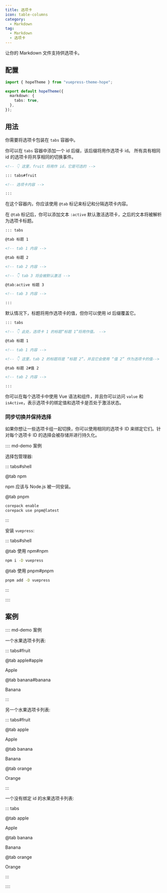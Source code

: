 ```yaml
---
title: 选项卡
icon: table-columns
category:
  - Markdown
tag:
  - Markdown
  - 选项卡
---
```


让你的 Markdown 文件支持供选项卡。

<!-- more -->

## 配置

```ts twoslash {5} title=".vuepress/theme.ts"
import { hopeTheme } from "vuepress-theme-hope";

export default hopeTheme({
  markdown: {
    tabs: true,
  },
});
```

## 用法

你需要将选项卡包装在 `tabs` 容器中。

你可以在 `tabs` 容器中添加一个 id 后缀，该后缀将用作选项卡 id。 所有具有相同 id 的选项卡将共享相同的切换事件。

```md
<!-- 👇 这里，fruit 将用作 id，它是可选的 -->

::: tabs#fruit

<!-- 选项卡内容 -->

:::
```

在这个容器内，你应该使用 `@tab` 标记来标记和分隔选项卡内容。

在 `@tab` 标记后，你可以添加文本 `:active` 默认激活选项卡，之后的文本将被解析为选项卡标题。

```md
::: tabs

@tab 标题 1

<!-- tab 1 内容 -->

@tab 标题 2

<!-- tab 2 内容 -->

<!-- 👇 tab 3 将会被默认激活 -->

@tab:active 标题 3

<!-- tab 3 内容 -->

:::
```

默认情况下，标题将用作选项卡的值，但你可以使用 id 后缀覆盖它。

```md
::: tabs

<!-- 👇 此处，选项卡 1 的标题“标题 1”将用作值。 -->

@tab 标题 1

<!-- tab 1 内容 -->

<!-- 👇 这里，tab 2 的标题将是 “标题 2”，并且它会使用 “值 2” 作为选项卡的值-->

@tab 标题 2#值 2

<!-- tab 2 内容 -->

:::
```

你可以在每个选项卡中使用 Vue 语法和组件，并且你可以访问 `value` 和 `isActive`，表示选项卡的绑定值和选项卡是否处于激活状态。

### 同步切换并保持选择

如果你想让一些选项卡组一起切换，你可以使用相同的选项卡 ID 来绑定它们。针对每个选项卡 ID 的选择会被存储并进行持久化。

:::: md-demo 案例

选择包管理器:

::: tabs#shell

@tab npm

npm 应该与 Node.js 被一同安装。

@tab pnpm

```bash
corepack enable
corepack use pnpm@latest
```

:::

安装 `vuepress`:

::: tabs#shell

@tab 使用 npm#npm

```bash
npm i -D vuepress
```

@tab 使用 pnpm#pnpm

```bash
pnpm add -D vuepress
```

:::

::::

## 案例

:::: md-demo 案例

一个水果选项卡列表:

::: tabs#fruit

@tab apple#apple

Apple

@tab banana#banana

Banana

:::

另一个水果选项卡列表:

::: tabs#fruit

@tab apple

Apple

@tab banana

Banana

@tab orange

Orange

:::

一个没有绑定 id 的水果选项卡列表:

::: tabs

@tab apple

Apple

@tab banana

Banana

@tab orange

Orange

:::

::::
